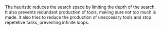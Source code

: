 The heuristic reduces the search space by limiting the depth of the search. It also prevents redundant production of tools, making sure not too much is made. It also tries to reduce the production of uneccesary tools and stop repetetive tasks, preventing infinite loops.